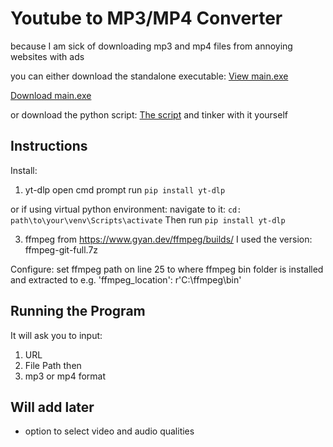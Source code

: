 # Youtube to MP3/MP4 Converter

because I am sick of downloading mp3 and mp4 files from annoying websites with ads

you can either download the standalone executable: [View main.exe](https://github.com/Clarkson1415/PythonMP3toMP4_YoutubeConverter/blob/main/PythonMP3orMP4_YoutubeConverter/dist/main.exe)

[Download main.exe](https://github.com/Clarkson1729/PythonMP3orMP4_YoutubeConverter/raw/main/PythonMP3orMP4_YoutubeConverter/dist/main.exe)


or download the python script: [The script](main.py) and tinker with it yourself

## Instructions
Install:

1. yt-dlp
open cmd prompt run
`pip install yt-dlp`

or if using virtual python environment:
navigate to it:
`cd: path\to\your\venv\Scripts\activate`
Then run `pip install yt-dlp`

3. ffmpeg from https://www.gyan.dev/ffmpeg/builds/
I used the version: ffmpeg-git-full.7z

Configure:
set ffmpeg path on line 25 to where ffmpeg bin folder is installed and extracted to
e.g. 'ffmpeg_location': r'C:\ffmpeg\bin'


## Running the Program
It will ask you to input:
1. URL
2. File Path then
3. mp3 or mp4 format


## Will add later
- option to select video and audio qualities
